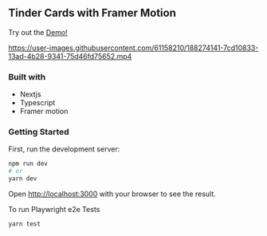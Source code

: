 ## Tinder Cards with Framer Motion

Try out the [Demo!](https://framer-tinder-cards.vercel.app/)

https://user-images.githubusercontent.com/61158210/188274141-7cd10833-13ad-4b28-9341-75d46fd75652.mp4


### Built with

- Nextjs
- Typescript
- Framer motion

### Getting Started

First, run the development server:

```bash
npm run dev
# or
yarn dev
```

Open [http://localhost:3000](http://localhost:3000) with your browser to see the result.

To run Playwright e2e Tests

```bash
yarn test
```
